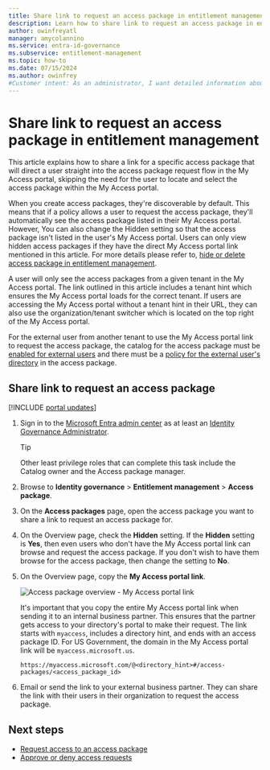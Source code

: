 ```yaml
---
title: Share link to request an access package in entitlement management
description: Learn how to share link to request an access package in entitlement management.
author: owinfreyatl
manager: amycolannino
ms.service: entra-id-governance
ms.subservice: entitlement-management
ms.topic: how-to
ms.date: 07/15/2024
ms.author: owinfrey
#Customer intent: As an administrator, I want detailed information about how I can edit an access package so that requestors have the resources they need to perform their job.
---
```

# Share link to request an access package in entitlement management

This article explains how to share a link for a specific access package that will direct a user straight into the access package request flow in the My Access portal, skipping the need for the user to locate and select the access package within the My Access portal.

When you create access packages, they're discoverable by default. This means that if a policy allows a user to request the access package, they'll automatically see the access package listed in their My Access portal. However, You can also change the Hidden setting so that the access package isn't listed in the user's My Access portal. Users can only view hidden access packages if they have the direct My Access portal link mentioned in this article. For more details please refer to, [hide or delete access package in entitlement management](entitlement-management-access-package-edit.md).

A user will only see the access packages from a given tenant in the My Access portal. The link outlined in this article includes a tenant hint which ensures the My Access portal loads for the correct tenant. If users are accessing the My Access portal without a tenant hint in their URL, they can also use the organization/tenant switcher which is located on the top right of the My Access portal.

For the external user from another tenant to use the My Access portal link to request the access package, the catalog for the access package must be [enabled for external users](entitlement-management-catalog-create.md) and there must be a [policy for the external user's directory](entitlement-management-access-package-request-policy.md) in the access package.

## Share link to request an access package

[!INCLUDE [portal updates](../includes/portal-update.md)]

1. Sign in to the [Microsoft Entra admin center](https://entra.microsoft.com) as at least an [Identity Governance Administrator](../identity/role-based-access-control/permissions-reference.md#identity-governance-administrator).
    > [!TIP]
    > Other least privilege roles that can complete this task include the Catalog owner and the Access package manager.
1. Browse to **Identity governance** > **Entitlement management** > **Access package**.

1. On the **Access packages** page, open the access package you want to share a link to request an access package for.

1. On the Overview page, check the **Hidden** setting. If the **Hidden** setting is **Yes**, then even users who don't have the My Access portal link can browse and request the access package. If you don't wish to have them browse for the access package, then change the setting to **No**.

1. On the Overview page, copy the **My Access portal link**.

    ![Access package overview - My Access portal link](./media/entitlement-management-shared/my-access-portal-link.png)

    It's important that you copy the entire My Access portal link when sending it to an internal business partner. This ensures that the partner gets access to your directory's portal to make their request. The link starts with `myaccess`, includes a directory hint, and ends with an access package ID. For US Government, the domain in the My Access portal link will be `myaccess.microsoft.us`.

    `https://myaccess.microsoft.com/@<directory_hint>#/access-packages/<access_package_id>`

1. Email or send the link to your external business partner. They can share the link with their users in their organization to request the access package.

## Next steps

- [Request access to an access package](entitlement-management-request-access.md)
- [Approve or deny access requests](entitlement-management-request-approve.md)
